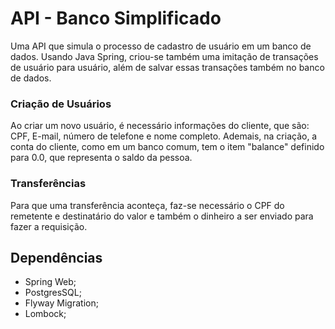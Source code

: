 # API - Banco Simplificado
Uma API que simula o processo de cadastro de usuário em um banco de dados. Usando Java Spring, criou-se também uma imitação de transações de usuário para usuário, além de salvar essas transações também no banco de dados. 

### Criação de Usuários
Ao criar um novo usuário, é necessário informações do cliente, que são: CPF, E-mail, número de telefone e nome completo. Ademais, na criação, a conta do cliente, como em um banco comum, tem o item "balance" definido para 0.0, que representa o saldo da pessoa.

### Transferências
Para que uma transferência aconteça, faz-se necessário o CPF do remetente e destinatário do valor e também o dinheiro a ser enviado para fazer a requisição. 

## Dependências
- Spring Web;
- PostgresSQL;
- Flyway Migration;
- Lombock;
